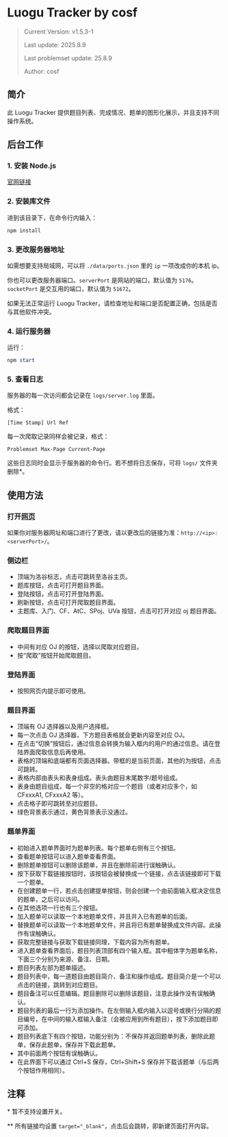 # Luogu Tracker by cosf

> Current Version: v1.5.3-1
>
> Last update: 2025.8.9
>
> Last problemset update: 25.8.9
>
> Author: cosf

## 简介

此 Luogu Tracker 提供题目列表、完成情况、题单的图形化展示，并且支持不同操作系统。

## 后台工作

### 1. 安装 Node.js

[官网链接](https://nodejs.org/en/download/)

### 2. 安装库文件

进到该目录下，在命令行内输入：

```powershell
npm install
```

### 3. 更改服务器地址

如需想要支持局域网，可以将 `./data/ports.json` 里的 `ip` 一项改成你的本机 ip。

你也可以更改服务器端口。`serverPort` 是网站的端口，默认值为 `5176`。`socketPort` 是交互用的端口，默认值为 `51672`。

如果无法正常运行 Luogu Tracker，请检查地址和端口是否配置正确，包括是否与其他软件冲突。

### 4. 运行服务器

运行：

```powershell
npm start
```

### 5. 查看日志

服务器的每一次访问都会记录在 `logs/server.log` 里面。

格式：

```log
[Time Stamp] Url Ref
```

每一次爬取记录同样会被记录，格式：

```log
Problemset Max-Page Current-Page
```

这些日志同时会显示于服务器的命令行。若不想将日志保存，可将 `logs/` 文件夹删除*。

## 使用方法

### 打开[网页](http://localhost:5167/)

如果你对服务器网址和端口进行了更改，请以更改后的链接为准：`http://<ip>:<serverPort>/`。

### 侧边栏

- 顶端为洛谷标志，点击可跳转至洛谷主页。
- 题库按钮，点击可打开题目界面。
- 登陆按钮，点击可打开登陆界面。
- 刷新按钮，点击可打开爬取题目界面。
- 主题库、入门、CF、AtC、SPoj、UVa 按钮，点击可打开对应 oj 题目界面。

### 爬取题目界面

- 中间有对应 OJ 的按钮，选择以爬取对应题目。
- 按“爬取”按钮开始爬取题目。

### 登陆界面

- 按照网页内提示即可使用。

### 题目界面

- 顶端有 OJ 选择器以及用户选择框。
- 每一次点击 OJ 选择器，下方题目表格就会更新内容至对应 OJ。
- 在点击“切换”按钮后，通过信息会转换为输入框内的用户的通过信息。请在登陆界面爬取信息后再使用。
- 表格的顶端和底端都有页面选择器。带框的是当前页面，其他的为按钮，点击可跳转。
- 表格内部由表头和表身组成。表头由题目末尾数字/题号组成。
- 表身由题目组成，每一个非空的格对应一个题目（或者对应多个，如 CFxxxA1, CFxxxA2 等）。
- 点击格子即可跳转至对应题目。
- 绿色背景表示通过，黄色背景表示没通过。

### 题单界面

- 初始进入题单界面时为题单列表。每个题单右侧有三个按钮。
- 查看题单按钮可以进入题单查看界面。
- 删除题单按钮可以删除该题单，并且在删除前进行误触确认。
- 按下获取下载链接按钮时，该按钮会被替换成一个链接，点击该链接即可下载一个题单。
- 在创建题单一行，若点击创建提单按钮，则会创建一个由前面输入框决定信息的题单，之后可以访问。
- 在其他选项一行也有三个按钮。
- 加入题单可以读取一个本地题单文件，并且并入已有题单的后面。
- 替换题单可以读取一个本地题单文件，并且将已有题单替换成文件内容。此操作有误触确认。
- 获取完整链接与获取下载链接同理，下载内容为所有题单。
- 进入题单查看界面后，题目列表顶部有四个输入框。其中粗体字为题单名称，下面三个分别为来源、备注、日期。
- 题目列表左部为题单描述。
- 题目列表中，每一道题目由题目简介、备注和操作组成。题目简介是一个可以点击的链接，跳转到对应题目。
- 题目备注可以任意编辑。题目删除可以删除该题目，注意此操作没有误触确认。
- 题目列表的最后一行为添加操作。在左侧输入框内输入以逗号或换行分隔的题目编号，在中间的输入框输入备注（会被应用到所有题目），按下添加题目即可添加。
- 题目列表底下有四个按钮，功能分别为：不保存并返回题单列表，删除此题单，保存此题单，保存并下载此题单。
- 其中前面两个按钮有误触确认。
- 在此界面下可以通过 Ctrl+S 保存，Ctrl+Shift+S 保存并下载该题单（与后两个按钮作用相同）。

## 注释

\* 暂不支持设置开关。

\*\* 所有链接均设置 `target="_blank"`，点击后会跳转，即新建页面打开内容。
